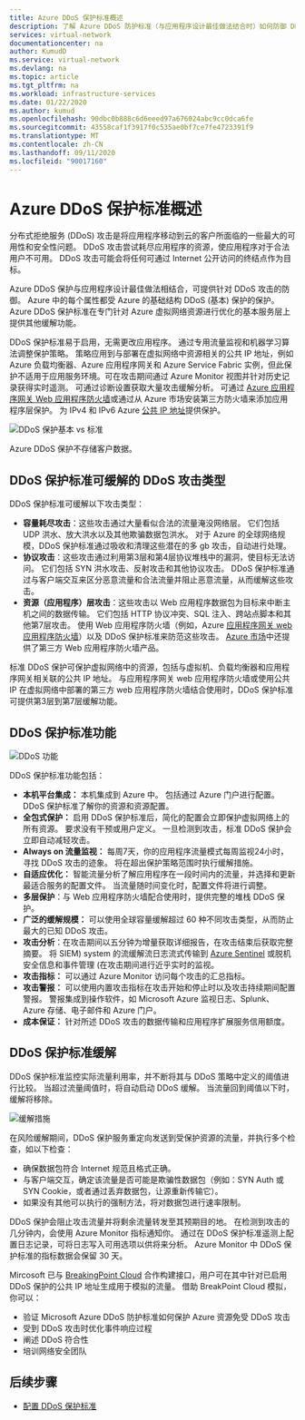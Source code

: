 ```yaml
---
title: Azure DDoS 保护标准概述
description: 了解 Azure DDoS 防护标准（与应用程序设计最佳做法结合时）如何防御 DDoS 攻击。
services: virtual-network
documentationcenter: na
author: KumudD
ms.service: virtual-network
ms.devlang: na
ms.topic: article
ms.tgt_pltfrm: na
ms.workload: infrastructure-services
ms.date: 01/22/2020
ms.author: kumud
ms.openlocfilehash: 90dbc0b888c6d6eeed97a676024abc9cc0dca6fe
ms.sourcegitcommit: 43558caf1f3917f0c535ae0bf7ce7fe4723391f9
ms.translationtype: MT
ms.contentlocale: zh-CN
ms.lasthandoff: 09/11/2020
ms.locfileid: "90017160"
---
```

# <a name="azure-ddos-protection-standard-overview"></a>Azure DDoS 保护标准概述

分布式拒绝服务 (DDoS) 攻击是将应用程序移动到云的客户所面临的一些最大的可用性和安全性问题。 DDoS 攻击尝试耗尽应用程序的资源，使应用程序对于合法用户不可用。 DDoS 攻击可能会将任何可通过 Internet 公开访问的终结点作为目标。

Azure DDoS 保护与应用程序设计最佳做法相结合，可提供针对 DDoS 攻击的防御。 Azure 中的每个属性都受 Azure 的基础结构 DDoS (基本) 保护的保护。Azure DDoS 保护标准在专门针对 Azure 虚拟网络资源进行优化的基本服务层上提供其他缓解功能。 

DDoS 保护标准易于启用，无需更改应用程序。 通过专用流量监视和机器学习算法调整保护策略。 策略应用到与部署在虚拟网络中资源相关的公共 IP 地址，例如 Azure 负载均衡器、Azure 应用程序网关和 Azure Service Fabric 实例，但此保护不适用于应用服务环境。可在攻击期间通过 Azure Monitor 视图并针对历史记录获得实时遥测。 可通过诊断设置获取大量攻击缓解分析。 可通过 [Azure 应用程序网关 Web 应用程序防火墙](../application-gateway//application-gateway-web-application-firewall-overview.md?toc=%2fazure%2fvirtual-network%2ftoc.json)或通过从 Azure 市场安装第三方防火墙来添加应用程序层保护。 为 IPv4 和 IPv6 Azure [公共 IP 地址](virtual-network-public-ip-address.md)提供保护。

![DDoS 保护基本 vs 标准](./media/ddos-protection-overview/ddoscomparison.png)

Azure DDoS 保护不存储客户数据。

## <a name="types-of-ddos-attacks-that-ddos-protection-standard-mitigates"></a>DDoS 保护标准可缓解的 DDoS 攻击类型

DDoS 保护标准可缓解以下攻击类型：

- **容量耗尽攻击**：这些攻击通过大量看似合法的流量淹没网络层。 它们包括 UDP 洪水、放大洪水以及其他欺骗数据包洪水。 对于 Azure 的全球网络规模，DDoS 保护标准通过吸收和清理这些潜在的多 gb 攻击，自动进行处理。
- **协议攻击**：这些攻击通过利用第3层和第4层协议堆栈中的漏洞，使目标无法访问。 它们包括 SYN 洪水攻击、反射攻击和其他协议攻击。 DDoS 保护标准通过与客户端交互来区分恶意流量和合法流量并阻止恶意流量，从而缓解这些攻击。 
- **资源（应用程序）层攻击**：这些攻击以 Web 应用程序数据包为目标来中断主机之间的数据传输。 它们包括 HTTP 协议冲突、SQL 注入、跨站点脚本和其他第7层攻击。 使用 Web 应用程序防火墙（例如，Azure [应用程序网关 web 应用程序防火墙](../application-gateway/application-gateway-web-application-firewall-overview.md?toc=%2fazure%2fvirtual-network%2ftoc.json)）以及 DDoS 保护标准来防范这些攻击。 [Azure 市场](https://azuremarketplace.microsoft.com/marketplace/apps?page=1&search=web%20application%20firewall)中还提供了第三方 Web 应用程序防火墙产品。

标准 DDoS 保护可保护虚拟网络中的资源，包括与虚拟机、负载均衡器和应用程序网关相关联的公共 IP 地址。 与应用程序网关 web 应用程序防火墙或使用公共 IP 在虚拟网络中部署的第三方 web 应用程序防火墙结合使用时，DDoS 保护标准可提供第3层到第7层缓解功能。

## <a name="ddos-protection-standard-features"></a>DDoS 保护标准功能

![DDoS 功能](./media/ddos-protection-overview/ddosfeatures.png)

DDoS 保护标准功能包括：

- **本机平台集成：** 本机集成到 Azure 中。 包括通过 Azure 门户进行配置。 DDoS 保护标准了解你的资源和资源配置。
- **全包式保护：** 启用 DDoS 保护标准后，简化的配置会立即保护虚拟网络上的所有资源。 要求没有干预或用户定义。 一旦检测到攻击，标准 DDoS 保护会立即自动减轻攻击。
- **Always on 流量监视：** 每周7天，你的应用程序流量模式每周监视24小时，寻找 DDoS 攻击的迹象。 将在超出保护策略范围时执行缓解措施。
- **自适应优化：** 智能流量分析了解应用程序在一段时间内的流量，并选择和更新最适合服务的配置文件。 当流量随时间变化时，配置文件将进行调整。
- **多层保护**：与 Web 应用程序防火墙配合使用时，提供完整的堆栈 DDoS 保护。
- **广泛的缓解规模：** 可以使用全球容量缓解超过 60 种不同攻击类型，从而防止最大的已知 DDoS 攻击。
- **攻击分析**：在攻击期间以五分钟为增量获取详细报告，在攻击结束后获取完整摘要。 将 SIEM) system 的流缓解流日志流式传输到 [Azure Sentinel](https://docs.microsoft.com/azure/sentinel/connect-azure-ddos-protection) 或脱机安全信息和事件管理 (在攻击期间进行近乎实时的监视。
- **攻击指标：** 可以通过 Azure Monitor 访问每个攻击的汇总指标。
- **攻击警报：** 可以使用内置攻击指标在攻击开始和停止时以及攻击持续期间配置警报。 警报集成到操作软件，如 Microsoft Azure 监视日志、Splunk、Azure 存储、电子邮件和 Azure 门户。
- **成本保证：** 针对所述 DDoS 攻击的数据传输和应用程序扩展服务信用额度。

## <a name="ddos-protection-standard-mitigation"></a>DDoS 保护标准缓解

DDoS 保护标准监控实际流量利用率，并不断将其与 DDoS 策略中定义的阈值进行比较。 当超过流量阈值时，将自动启动 DDoS 缓解。 当流量回到阈值以下时，缓解将移除。

![缓解措施](./media/ddos-protection-overview/mitigation.png)

在风险缓解期间，DDoS 保护服务重定向发送到受保护资源的流量，并执行多个检查，如以下检查：

- 确保数据包符合 Internet 规范且格式正确。
- 与客户端交互，确定该流量是否可能是欺骗性数据包（例如：SYN Auth 或 SYN Cookie，或者通过丢弃数据包，让源重新传输它）。
- 如果没有其他可以执行的强制方法，将对数据包进行速率限制。

DDoS 保护会阻止攻击流量并将剩余流量转发至其预期目的地。 在检测到攻击的几分钟内，会使用 Azure Monitor 指标通知你。 通过在 DDoS 保护标准遥测上配置日志记录，可将日志写入可用选项以供将来分析。 Azure Monitor 中 DDoS 保护标准的指标数据会保留 30 天。

Mircosoft 已与 [BreakingPoint Cloud](https://www.ixiacom.com/products/breakingpoint-cloud) 合作构建接口，用户可在其中针对已启用 DDoS 保护的公共 IP 地址生成用于模拟的流量。 借助 BreakPoint Cloud 模拟，你可以：

- 验证 Microsoft Azure DDoS 防护标准如何保护 Azure 资源免受 DDoS 攻击
- 受到 DDoS 攻击时优化事件响应过程
- 阐述 DDoS 符合性
- 培训网络安全团队

## <a name="next-steps"></a>后续步骤

- [配置 DDoS 保护标准](manage-ddos-protection.md)

